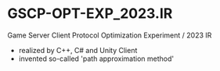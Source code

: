 # GSCP-OPT-EXP_2023.IR
Game Server Client Protocol Optimization Experiment / 2023 IR

- realized by C++, C# and Unity Client
- invented so-called 'path approximation method'
